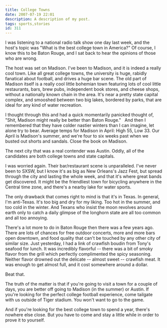 ```yaml
---
title: College Towns
date: 2007-07-19 22:01
description: A description of my post.
tags: sports,stories
id: 311
---
```

I was listening to a national radio talk show one day last week, and the host's topic was "What is the best college town in America?"  Of course, I know this to be Baton Rouge, and I sat back to hear the opinions of those who are wrong.

The host was set on Madison.  I've been to Madison, and it is indeed a really cool town.  Like all great college towns, the university is huge, rabidly fanatical about football, and drives a huge bar scene.  The old part of Madison itself is a really cool little bohemian town featuring lots of cool little restaurants, bars, brew pubs, independent book stores, and cheese shops, without a nationally known chain in the area.  It's near a pretty state capital complex, and smooshed between two big lakes, bordered by parks, that are ideal for any kind of water recreation.

I thought through this and had a quick momentarily panicked thought of, "Shit, Madison might really be better than Baton Rouge."
<span class="spanEndPreview">&nbsp;</span>
And then I remembered that they have colder nastier winters than I can imagine, let alone try to bear.  Average temps for Madison in April:  High 55, Low 33.  Our April is Madison's summer, and we're four to six weeks past when we busted out shorts and sandals.  Close the book on Madison.

The next city that was a real contender was Austin.  Oddly, all of the candidates are both college towns and state capitals.

I was worried again.  Their bar/restaurant scene is unparalleled.  I've never been to SXSW, but I know it's as big as New Orleans's Jazz Fest, but spread through the city and lasting the whole week, and that it's where great bands get discovered.  It might be the friendliest town for bicycling anywhere in the Central time zone, and there's a nearby lake for water sports.

The only drawback that comes right to mind is that it's in Texas.  In general, I'm anti-Texas.  It's too big and dry for my liking.  Too hot in the summer, and too cold in the winter.  And Texans who insist the moon revolves around earth only to catch a daily glimpse of the longhorn state are all too common and all too annoying.

There's a lot more to do in Baton Rouge then there was a few years ago.  There are lots of chances for free outdoor concerts, more and more bars open downtown, and food quality that can't be touched by any other city of similar size.  Just yesterday, I had a link of crawfish boudin from Tony's seafood for lunch.  It was incredibly flavorful -- there was a bit of smoky flavor from the grill which perfectly complimented the spicy seasoning.  Neither flavor drowned out the delicate -- almost sweet -- crawfish meat.  It was enough to get almost full, and it cost somewhere around a dollar.  

Beat that.

The truth of the matter is that if you're going to visit a town for a couple of days, you are better off going to Madison (in the summer) or Austin.  If you're looking for the perfect college football experience, come tailgate with us outside of Tiger stadium.  You won't want to go to the game.

And if you're looking for the best college town to spend a year, there's nowhere else close.  But you have to come and stay a little while in order to prove it to yourself.
